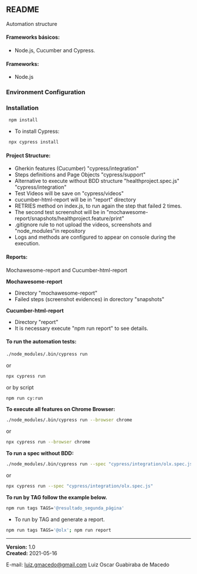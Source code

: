 ## README 
Automation structure

#### Frameworks básicos: 
- Node.js, Cucumber and Cypress.

#### Frameworks: 
- Node.js

### Environment Configuration ###
### Installation ###
```sh
 npm install
```
- To install Cypress: 
```sh
 npx cypress install
```
#### Project Structure:
- Gherkin features (Cucumber) "cypress/integration"
- Steps definitions and Page Objects "cypress/support" 
- Alternative to execute without BDD structure "healthproject.spec.js" "cypress/integration"
- Test Videos will be save on "cypress/videos" 
- cucumber-html-report will be in "report" directory
- RETRIES method on index.js, to run again the step that failed 2 times.
- The second test screenshot will be in "mochawesome-report/snapshots/healthproject.feature/print"
- .gitignore rule to not upload the videos, screenshots and "node_modules"in repository 
- Logs and methods are configured to appear on console during the execution.

#### Reports:
Mochawesome-report and Cucumber-html-report

**Mochawesome-report**
- Directory "mochawesome-report"
- Failed steps (screenshot evidences) in dorectory "snapshots"

**Cucumber-html-report**
- Directory "report"
- It is necessary execute "npm run report" to see details.

#### To run the automation tests:
```sh
./node_modules/.bin/cypress run
```
or
```sh
npx cypress run
```
or by script 
```sh
npm run cy:run
```
**To execute all features on Chrome Browser:**
```sh 
./node_modules/.bin/cypress run --browser chrome
```
or
```sh
npx cypress run --browser chrome
```

**To run a spec without BDD:**
```sh 
./node_modules/.bin/cypress run --spec "cypress/integration/olx.spec.js"
```
or
```sh
npx cypress run --spec "cypress/integration/olx.spec.js"
```

**To run by TAG follow the example below.**
```sh
npm run tags TAGS='@resultado_segunda_página'
```

- To run by TAG and generate a report.
```sh
npm run tags TAGS='@olx'; npm run report
```


_____________________________________________
  
**Version:** 1.0 <br>
**Created:** 2021-05-16

E-mail: luiz.gmacedo@gmail.com
Luiz Oscar Guabiraba de Macedo
